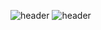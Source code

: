 ![header](https://capsule-render.vercel.app/api?type=Waving&color=4e63d6&height=200&section=header&text=10212백인성&fontSize=50&animation=fadeIn&fontColor=DDDDDD)
![header](https://capsule-render.vercel.app/api?type=Waving&color=4e63d6&height=200&section=header&text=10217유태희&fontSize=50&animation=fadeIn&fontColor=DDDDDD)
